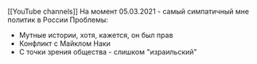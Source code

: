 [[YouTube channels]]
На момент 05.03.2021 - самый симпатичный мне политик в России
Проблемы:
- Мутные истории, хотя, кажется, он был прав
- Конфликт с Майклом Наки
- С точки зрения общества - слишком "израильский"

